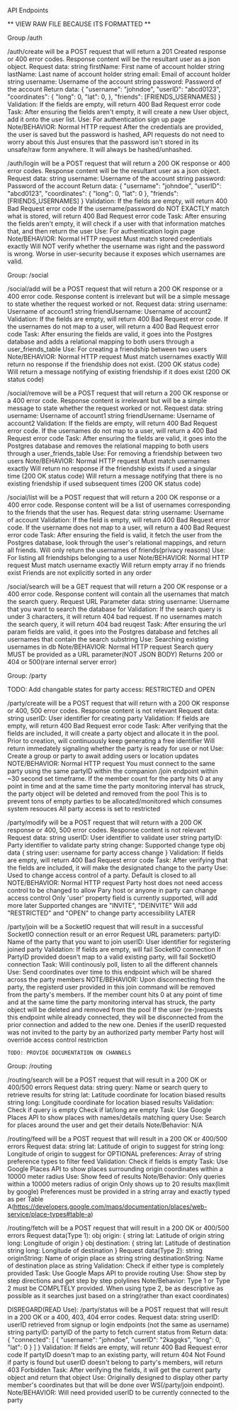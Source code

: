 API Endpoints

** VIEW RAW FILE BECAUSE ITS FORMATTED **


Group /auth

/auth/create will be a POST request that will return a 201 Created response or 400 error codes. Response content will be the resultant user as a json object.
    Request data:
        string firstName: First name of account holder
        string lastName: Last name of account holder
        string email: Email of account holder
        string username: Username of the account
        string password: Password of the account
    Return data:
        {
            "username": "johndoe",
            "userID": "abcd0123",
            "coordinates": {
                "long": 0,
                "lat": 0,
            },
            "friends": [FRIENDS_USERNAMES]
        }
    Validation:
        If the fields are empty, will return 400 Bad Request error code
    Task:
        After ensuring the fields aren't empty, it will create a new User object, add it onto the user list.
    Use:
        For authentication sign up page
    Note/BEHAVIOR:
        Normal HTTP request
        After the credentials are provided, the user is saved but the password is hashed, API requests do not need to worry about this
            Just ensures that the password isn't stored in its unsafe/raw form anywhere. It will always be hashed/unhashed.

/auth/login will be a POST request that will return a 200 OK response or 400 error codes. Response content will be the resultant user as a json object.
    Request data:
        string username: Username of the account
        string password: Password of the account
    Return data:
        {
            "username": "johndoe",
            "userID": "abcd0123",
            "coordinates": {
                "long": 0,
                "lat": 0
            },
            "friends": [FRIENDS_USERNAMES]
        }
    Validation:
        If the fields are empty, will return 400 Bad Request error code
        If the username/password do NOT EXACTLY match what is stored, will return 400 Bad Request error code
    Task:
        After ensuring the fields aren't empty, it will check if a user with that information matches that, and then return the user
    Use:
        For authentication login page
    Note/BEHAVIOR:
        Normal HTTP request
        Must match stored credentials exactly
            Will NOT verify whether the username was right and the password is wrong.
                Worse in user-security because it exposes which usernames are valid.
        

Group: /social

/social/add will be a POST request that will return a 200 OK response or a 400 error code. Response content is irrelevant but will be a simple message to state whether the request worked or not.
    Request data:
        string username: Username of account1
        string friendUsername: Username of account2
    Validation:
        If the fields are empty, will return 400 Bad Request error code.
        If the usernames do not map to a user, will return a 400 Bad Request error code
    Task:
        After ensuring the fields are valid, it goes into the Postgres database and adds a relational mapping to both users through a user_friends_table
    Use:
        For creating a friendship between two users
    Note/BEHAVIOR:
        Normal HTTP request
        Must match usernames exactly
        Will return no response if the friendship does not exist. (200 OK status code)
        Will return a message notifying of existing friendship if it does exist (200 OK status code)

/social/remove will be a POST request that will return a 200 OK response or a 400 error code. Response content is irrelevant but will be a simple message to state whether the request worked or not.
    Request data:
        string username: Username of account1
        string friendUsername: Username of account2
    Validation:
        If the fields are empty, will return 400 Bad Request error code.
        If the usernames do not map to a user, will return a 400 Bad Request error code
    Task:
        After ensuring the fields are valid, it goes into the Postgres database and removes the relational mapping to both users through a user_friends_table
    Use:
        For removing a friendship between two users
    Note/BEHAVIOR:
        Normal HTTP request
        Must match usernames exactly
        Will return no response if the friendship exists if used a singular time (200 OK status code)
        Will return a message notifying that there is no existing friendship if used subsequent times (200 OK status code)

/social/list will be a POST request that will return a 200 OK response or a 400 error code. Response content will be a list of usernames corresponding to the friends that the user has.
    Request data:
        string username: Username of account
    Validation:
        If the field is empty, will return 400 Bad Request error code.
        If the username does not map to a user, will return a 400 Bad Request error code
    Task:
        After ensuring the field is valid, it fetch the user from the Postgres database, look through the user's relational mappings, and return all friends. Will only return the usernames of friends(privacy reasons)
    Use:
        For listing all friendships belonging to a user
    Note/BEHAVIOR:
        Normal HTTP request
        Must match username exactly
        Will return empty array if no friends exist
        Friends are not explicitly sorted in any order

/social/search will be a GET request that will return a 200 OK response or a 400 error code. Response content will contain all the usernames that match the search query.
    Request URL Parameter data:
        string username: Username that you want to search the database for
    Validation:
        If the search query is under 3 characters, it will return 404 bad request.
        If no usernames match the search query, it will return 404 bad reuqest
    Task:
        After ensuring the url param fields are valid, it goes into the Postgres database and fetches all usernames that contain the search substring
    Use:
        Searching existing usernames in db
    Note/BEHAVIOR:
        Normal HTTP request
        Search query MUST be provided as a URL parameter(NOT JSON BODY)
        Returns 200 or 404 or 500(rare internal server error)


Group: /party

TODO: Add changable states for party access: RESTRICTED and OPEN

/party/create will be a POST request that will return with a 200 OK response or 400, 500 error codes. Response content is not relevant
    Request data:
        string userID: User identifier for creating party
    Validation:
        If fields are empty, will return 400 Bad Request error code
    Task:
        After verifying that the fields are included, it will create a party object and allocate it in the pool.
        Prior to creation, will continuously keep generating a free identifier
        Will return immedately signaling whether the party is ready for use or not
    Use:
        Create a group or party to await adding users or location updates
    NOTE/BEHAVIOR:
        Normal HTTP request
        You must connect to the same party using the same partyID within the companion /join endpoint within ~30 second set timeframe.
        If the member count for the party hits 0 at any point in time and at the same time the party monitoring interval has struck, the party object will be deleted and removed from the pool
        This is to prevent tons of empty parties to be allocated/monitored which consumes system resouces
        All party access is set to restricted

/party/modify will be a POST request that will return with a 200 OK response or 400, 500 error codes. Response content is not relevant
    Request data:
        string userID: User identifier to validate user
        string partyID: Party identifier to validate party
        string change: Supported change type
        obj data {
            string user: username for party access change
        }
    Validation:
        If fields are empty, will return 400 Bad Request error code
    Task:
        After verifying that the fields are included, it will make the designated change to the party
    Use:
        Used to change access control of a party. Default is closed to all
    NOTE/BEHAVIOR:
        Normal HTTP request
        Party host does not need access control to be changed to allow
        Pary host or anyone in party can change access control
        Only 'user' property field is currently supported, will add more later
        Supported changes are "INVITE", "DEINVITE"
        Will add "RESTRICTED" and "OPEN" to change party accessibility LATER


/party/join will be a SocketIO request that will result in a successful SocketIO connection result or an error
    Request URL parameters:
        partyID: Name of the party that you want to join
        userID: User identifier for registering joined party
    Validation:
        If fields are empty, will fail SocketIO connection
        If PartyID provided doesn't map to a valid existing party, will fail SocketIO connection
    Task:
        Will continously poll, listen to all the different channels
    Use:
        Send coordinates over time to this endpoint which will be shared across the party members
    NOTE/BEHAVIOR:
        Upon disconnecting from the party, the registerd user provided in this join command will be removed from the party's members.
        If the member count hits 0 at any point of time and at the same time the party monitoring interval has struck, the party object will be deleted and removed from the pool
        If the user (re-)requests this endpoint while already connected, they will be disconnected from the prior connection and added to the new one.
        Denies if the userID requested was not invited to the party by an authorized party member
        Party host will override access control restriction

    TODO: PROVIDE DOCUMENTATION ON CHANNELS


Group: /routing

/routing/search will be a POST request that will result in a 200 OK or 400/500 errors
    Request data:
        string query: Name or search query to retrieve results for
        string lat: Latitude coordinate for location biased results
        string long: Longitude coordinate for location biased results
    Validation:
        Check if query is empty
        Check if lat/long are empty
    Task:
        Use Google Places API to show places with names/details matching query
    Use:
        Search for places around the user and get their details
    Note/Behavior:
        N/A

/routing/feed will be a POST request that will result in a 200 OK or 400/500 errors
    Request data:
        string lat: Latitude of origin to suggest for
        string long: Longitude of origin to suggest for
        OPTIONAL preferences: Array of string preference types to filter feed
    Validation:
        Check if fields is empty
    Task:
        Use Google Places API to show places surrounding origin coordinates within a 10000 meter radius
    Use:
        Show feed of results
    Note/Behavior:
        Only queries within a 10000 meters radius of origin
        Only shows up to 20 results max(limit by google)
        Preferences must be provided in a string array and exactly typed as per Table A(https://developers.google.com/maps/documentation/places/web-service/place-types#table-a)

/routing/fetch will be a POST request that will result in a 200 OK or 400/500 errors
    Request data(Type 1):
        obj origin: {
            string lat: Latitude of origin
            string long: Longitude of origin
        }
        obj destination: {
            string lat: Latitude of destination
            string long: Longitude of destination
        }
    Request data(Type 2):
        string originString: Name of origin place as string
        string destinationString: Name of destination place as string
    Validation:
        Check if either type is completely provided
    Task:
        Use Google Maps API to provide routing
    Use:
        Show step by step directions and get step by step polylines
    Note/Behavior:
        Type 1 or Type 2 must be COMPLTELY provided.
        When using type 2, be as descriptive as possible as it searches just based on a string(rather than exact coordinates)
    





DISREGARD(READ Use):
/party/status will be a POST request that will result in a 200 OK or a 400, 403, 404 error codes.
    Request data:
        string userID: userID retrieved from signup or login endpoints (not the same as username)
        string partyID: partyID of the party to fetch current status from
    Return data:
        {
            "connected": [
                {
                    "username": "johndoe",
                    "userID": "2kagqks",
                    "long": 0,
                    "lat": 0
                }
            ]
        }
    Validation:
        If fields are empty, will retunr 400 Bad Request error code
        If partyID doesn't map to an existing party, will return 404 Not Found
        if party is found but userID doesn't belong to party's members, will return 403 Forbidden
    Task:
        After verifying the fields, it will get the current party object and return that object
    Use:
        Originally designed to display other party member's coordinates but that will be done over WS(/party/join endpoint). 
    Note/BEHAVIOR:
        Will need provided userID to be currently connected to the party
